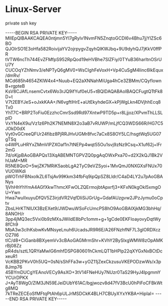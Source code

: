 # Linux-Server

private ssh key

-----BEGIN RSA PRIVATE KEY-----
MIIEpQIBAAKCAQEA0ntjmn5YI7gRylv1NvmFN5ZnqtoGCDI6v4Bhu7jjYIZSc6BO
QJOIrSO1E3oHfa582RoivijaYV2ojrpygvZqyhQIKWJbq+9U9dyhQJ7jKkV0ffPR
tVTW6ncTh744EvZFMfpS952RpQod19eHVBhe7SlZFiy/0TYuB36harltnOSrUU7Y
CUCOqYZhNmv3/eNPTyQ6gMV0+WsCIghFeVoxH+Vp4CuSgM4Iinc6IkEqux/dmRv/
MCd685h4654ZKlW4x4+Nuub+EQ2aXNNahMiUga4hCe3ZBMm/CQyflownB+rgpteB
KsV8CJAfLnsemCvtx6Wo3rJQ9ifYuf0eU5+tBQIDAQABAoIBAQCFugtQTtFk8D+t
V7t2EBYJeS+oJxkKAA+/N6vgftlHrE+aUtEkyhdeGX+kPjWgLkn4DVjhhEcq8Tx0
YhT7C+BRP2ToFiu0EzzhcCmrSsd9Rd97XntwP9TD5p+r8Ljjoz/XPvmThLLSLplD
VxYN4eX9u/Vz1z6Ph2K7NEMN8X2o3aB7vRUWP/mLjfCQ3WDS66R/HG7C5JOkD0dX
Vyt0vGCreeQFUr24fibz8PjRRJHvUGMr8fvc7aCx8S8OY5LC/hsgtWq5UG07gTSq
o4WPLuHRYxZMmVIPZXOaf1n7tNEPp4wqt55Ou1svj9zNz9Csq+X1uf62j+lFr2mG
7d/oKjpBAoGBAPQs13XqABEMNTGPVZQ0pgAqOWxPxa70+d2X2kQJ1Bk2VhUaM+MR
R5NE8QoO+5wjZK7MRiK5aobLgA2TyC9eVZSyoi+1MvQmJ0NXGXsFNUx70VUOWKdi
pWOTrhFBNxolkZL6TsjAv99Kkm34fbFq9ipQpSZ8Lldr/C4aD4LY2u7pAoGBANys
1jVhHhYhYmA4AGfXkwThmcXFwOLZQErmojbtApxrfj3+KFxN0kgOkl5xmgOU+Ywn
Hwa7wuIIxuyuDfQV5Z3irjdVR2VqfDIiSiJGrUg+GdafAUzgvw2JPzJymu0oCptv
ZbsLHrKTNIUX3BzEXet9/JWDwuWSoFcUmcPS8hO9AoGBAIXjkMG3bhHq/8ANOH/r
3pp4jMQ3ec5Vxi0b9zMXsJWildE8bPc1omm+g+1gCde0EKFIoayovyDqtWy8fCh9
MbA3w3clhKsbwKvMNsyeLnuh6UcadsJR9R6E/A26FNzhfNF7L3glORDXczOZ7lI6
tIC/d8+CiGanb8BXyemVv3cBAoGAGMrmShr+KVhY2BySlxgWMW8zOpAMKrBj08Zz
pR4ds/sztL1QRYaMwIG6mhfDSPG80601hCkmLQT1bHPlp22qXYGxNxBCtDcxeuR1
VcKBB2PKvV0h5UQ+0sN/sShFFa3w+yOZ11jZexCkzusuVKEPODzwWs/x3p8Jmp76
45BYmDUCgYEAnoVECy9AsXO+3tV14FNeHUy7NUzr0TaS29HyJ4IpgmmYYCUrDPKX
J+AyT8WgO/ZIM3JN59EJeiDUbY61AC/bgjwozv8d47fV3BcU0hPiFoCFBkWtg8MQ
7kTReZECEoSfMFtqPtAh6pULJrMSDCkK4BLH7CBUyXYxYKBA+HipIaI=
-----END RSA PRIVATE KEY-----



